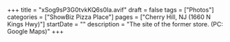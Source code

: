 +++
title = "xSog9sP3G0tvkKQ6s0Ia.avif"
draft = false
tags = ["Photos"]
categories = ["ShowBiz Pizza Place"]
pages = ["Cherry Hill, NJ (1660 N Kings Hwy)"]
startDate = ""
description = "The site of the former store. (PC: Google Maps)"
+++
